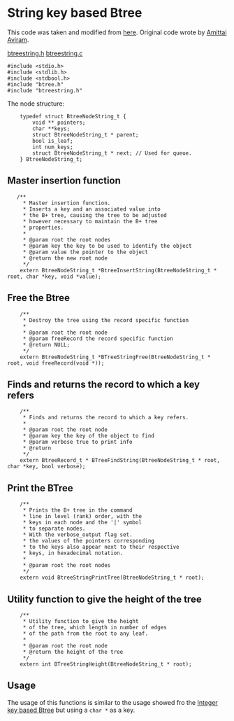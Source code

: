 # String key based Btree #

This code was taken and modified from [here](http://www.amittai.com/prose/bplustree.html). Original code wrote by [Amittai Aviram](http://www.amittai.com).

[btreestring.h](https://bioc.googlecode.com/svn/trunk/bioc/include/btreestring.h)  [btreestring.c](https://bioc.googlecode.com/svn/trunk/bioc/src/btreestring.c)

```
#include <stdio.h>
#include <stdlib.h>
#include <stdbool.h>
#include "btree.h"
#include "btreestring.h"
```

The node structure:

```
    typedef struct BtreeNodeString_t {
        void ** pointers;
        char **keys;
        struct BtreeNodeString_t * parent;
        bool is_leaf;
        int num_keys;
        struct BtreeNodeString_t * next; // Used for queue.
    } BtreeNodeString_t;

```

## Master insertion function ##

```
   /**
     * Master insertion function.
     * Inserts a key and an associated value into
     * the B+ tree, causing the tree to be adjusted
     * however necessary to maintain the B+ tree
     * properties.
     * 
     * @param root the root nodes
     * @param key the key to be used to identify the object
     * @param value the pointer to the object
     * @return the new root node
     */
    extern BtreeNodeString_t *BtreeInsertString(BtreeNodeString_t * root, char *key, void *value);
```

## Free the Btree ##

```
    /**
     * Destroy the tree using the record specific function
     * 
     * @param root the root node
     * @param freeRecord the record specific function
     * @return NULL;
     */
    extern BtreeNodeString_t *BTreeStringFree(BtreeNodeString_t * root, void freeRecord(void *));

```


## Finds and returns the record to which a key refers ##

```
    /**
     * Finds and returns the record to which a key refers.
     * 
     * @param root the root node
     * @param key the key of the object to find
     * @param verbose true to print info
     * @return 
     */
    extern BtreeRecord_t * BTreeFindString(BtreeNodeString_t * root, char *key, bool verbose);
```

## Print the BTree ##

```
    /**
     * Prints the B+ tree in the command
     * line in level (rank) order, with the 
     * keys in each node and the '|' symbol
     * to separate nodes.
     * With the verbose_output flag set.
     * the values of the pointers corresponding
     * to the keys also appear next to their respective
     * keys, in hexadecimal notation.
     * 
     * @param root the root nodes
     */
    extern void BtreeStringPrintTree(BtreeNodeString_t * root);
```

## Utility function to give the height of the tree ##

```
    /**
     * Utility function to give the height
     * of the tree, which length in number of edges
     * of the path from the root to any leaf.
     * 
     * @param root the root node
     * @return the height of the tree
     */
    extern int BTreeStringHeight(BtreeNodeString_t * root);
```

## Usage ##

The usage of this functions is similar to the usage showed fro the [Integer key based Btree](btree.md) but using a `char *` as a key.